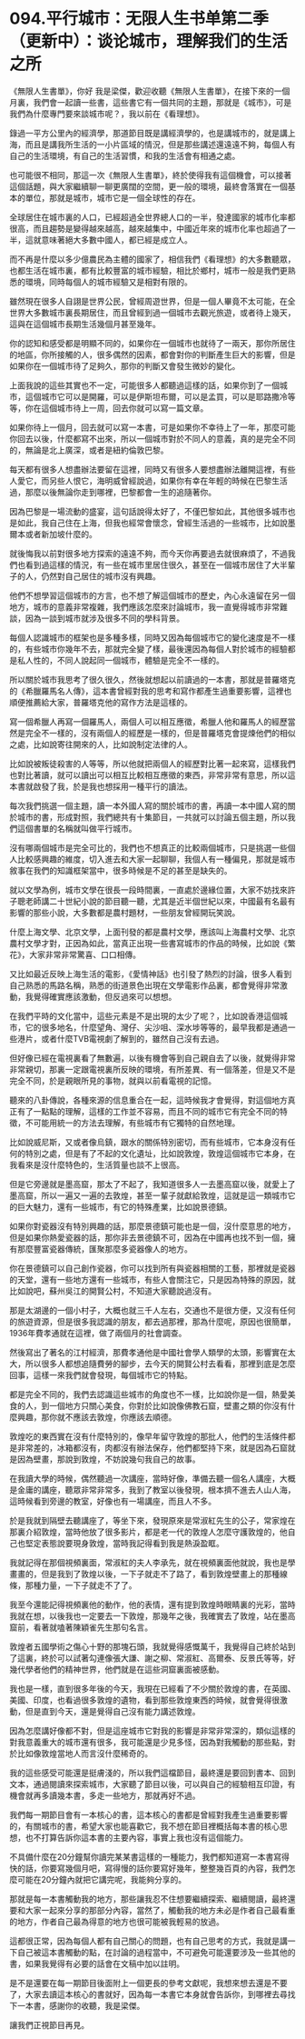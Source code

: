 # 094.平行城市：无限人生书单第二季（更新中）：谈论城市，理解我们的生活之所

《無限人生書單》，你好 我是梁傑，歡迎收聽《無限人生書單》，在接下來的一個月裏，我們會一起讀一些書，這些書它有一個共同的主題，那就是《城市》，可是我們為什麼專門要來談城市呢？，我以前在《看理想》。

錄過一平方公里內的經濟學，那道節目既是講經濟學的，也是講城市的，就是講上海，而且是講我所生活的一小片區域的情況，但是那些講述還遠遠不夠，每個人有自己的生活環境，有自己的生活習慣，和我的生活會有相通之處。

也可能很不相同，那這一次《無限人生書單》，終於使得我有這個機會，可以接著這個話題，與大家繼續聊一聊更廣闊的空間，更一般的環境，最終會落實在一個基本的單位，那就是城市，城市它是一個全球性的存在。

全球居住在城市裏的人口，已經超過全世界總人口的一半，發達國家的城市化率都很高，而且趨勢是變得越來越高，越來越集中，中國近年來的城市化率也超過了一半，這就意味著絕大多數中國人，都已經是成立人。

而不再是什麼以多少億農民為主體的國家了，相信我們《看理想》的大多數聽眾，也都生活在城市裏，都有比較豐富的城市經驗，相比於鄉村，城市一般是我們更熟悉的環境，同時每個人的城市經驗又是相對有限的。

雖然現在很多人自詡是世界公民，曾經周遊世界，但是一個人畢竟不太可能，在全世界大多數城市裏長期居住，而且曾經到過一個城市去觀光旅遊，或者待上幾天，這與在這個城市長期生活幾個月甚至幾年。

你的認知和感受都是明顯不同的，如果你在一個城市也就待了一兩天，那你所居住的地區，你所接觸的人，很多偶然的因素，都會對你的判斷產生巨大的影響，但是如果你在一個城市待了足夠久，那你的判斷又會發生微妙的變化。

上面我說的這些其實也不一定，可能很多人都聽過這樣的話，如果你到了一個城市，這個城市它可以是開羅，可以是伊斯坦布爾，可以是孟買，可以是耶路撒冷等等，你在這個城市待上一周，回去你就可以寫一篇文章。

如果你待上一個月，回去就可以寫一本書，可是如果你不幸待上了一年，那麼可能你回去以後，什麼都寫不出來，所以一個城市對於不同人的意義，真的是完全不同的，無論是北上廣深，或者是紐約倫敦巴黎。

每天都有很多人想盡辦法要留在這裡，同時又有很多人要想盡辦法離開這裡，有些人愛它，而另些人恨它，海明威曾經說過，如果你有幸在年輕的時候在巴黎生活過，那麼以後無論你走到哪裡，巴黎都會一生的追隨著你。

因為巴黎是一場流動的盛宴，這句話說得太好了，不僅巴黎如此，其他很多城市也是如此，我自己住在上海，但我也經常會懷念，曾經生活過的一些城市，比如說墨爾本或者新加坡什麼的。

就後悔我以前對很多地方探索的遠遠不夠，而今天你再要過去就很麻煩了，不過我們也看到過這樣的情況，有一些在城市里居住很久，甚至在一個城市居住了大半輩子的人，仍然對自己居住的城市沒有興趣。

他們不想學習這個城市的方言，也不想了解這個城市的歷史，內心永遠留在另一個地方，城市的意義非常複雜，我們應該怎麼來討論城市，我一直覺得城市非常難談，因為一談到城市就涉及很多不同的學科背景。

每個人認識城市的框架也是多種多樣，同時又因為每個城市它的變化速度是不一樣的，有些城市你幾年不去，那就完全變了樣，最後還因為每個人對於城市的經驗都是私人性的，不同人說起同一個城市，體驗是完全不一樣的。

所以關於城市我思考了很久很久，然後就想起以前讀過的一本書，那就是普羅塔克的《希臘羅馬名人傳》，這本書曾經對我的思考和寫作都產生過重要影響，這裡也順便推薦給大家，普羅塔克他的寫作方法是這樣的。

寫一個希臘人再寫一個羅馬人，兩個人可以相互應徵，希臘人他和羅馬人的經歷當然是完全不一樣的，沒有兩個人的經歷是一樣的，但是普羅塔克會提煉他們的相似之處，比如說寄往開來的人，比如說制定法律的人。

比如說被叛徒殺害的人等等，所以他就把兩個人的經歷對比著一起來寫，這樣我們也對比著讀，就可以讀出可以相互比較相互應徵的東西，非常非常有意思，所以這本書就啟發了我，於是我也想採用一種平行的讀法。

每次我們挑選一個主題，讀一本外國人寫的關於城市的書，再讀一本中國人寫的關於城市的書，形成對照，我們總共有十集節目，一共就可以討論五個主題，所以我們這個書單的名稱就叫做平行城市。

沒有哪兩個城市是完全可比的，我們也不想真正的比較兩個城市，只是挑選一些個人比較感興趣的維度，切入進去和大家一起聊聊，我個人有一種偏見，那就是城市敘事在我們的知識框架當中，很多時候是不足的甚至是缺失的。

就以文學為例，城市文學在很長一段時間裏，一直處於邊緣位置，大家不妨找來許子聰老師講二十世紀小說的節目聽一聽，尤其是近半個世紀以來，中國最有名最有影響的那些小說，大多數都是農村題材，一些朋友曾經開玩笑說。

什麼上海文學、北京文學，上面刊發的都是農村文學，應該叫上海農村文學、北京農村文學才對，正因為如此，當真正出現一些書寫城市的作品的時候，比如說《繁花》，大家非常非常驚喜、口口相傳。

又比如最近反映上海生活的電影，《愛情神話》也引發了熱烈的討論，很多人看到自己熟悉的馬路名稱，熟悉的街道景色出現在文學電影作品裏，都會覺得非常激動，我覺得確實應該激動，但反過來可以想想。

在我們平時的文化當中，這些元素是不是出現的太少了呢？，比如說香港這個城市，它的很多地名，什麼望角、灣仔、尖沙咀、深水埗等等的，最早我都是通過一些港片，或者什麼TVB電視劇了解到的，雖然自己沒有去過。

但好像已經在電視裏看了無數遍，以後有機會等到自己親自去了以後，就覺得非常非常親切，那裏一定跟電視裏所反映的環境，有所差異、有一個落差，但是又不是完全不同，於是親眼所見的事物，就與以前看電視的記憶。

聽來的八卦傳說，各種來源的信息重合在一起，這時候我才會覺得，對這個地方真正有了一點點的理解，這樣的工作並不容易，而且不同的城市它有完全不同的特徵，不可能用統一的方法去理解，有些城市有它獨特的自然地理。

比如說威尼斯，又或者像烏鎮，跟水的關係特別密切，而有些城市，它本身沒有任何的特別之處，但是有了不起的文化遺址，比如說敦煌，敦煌這個城市它本身，在我看來是沒什麼特色的，生活質量也談不上很高。

但是它旁邊就是墨高窟，那太了不起了，我知道很多人一去墨高窟以後，就愛上了墨高窟，所以一遍又一遍的去敦煌，甚至一輩子就獻給敦煌，這就是這一類城市它的巨大魅力，還有一些城市，有它的特殊產業，比如說景德鎮。

如果你對瓷器沒有特別興趣的話，那麼景德鎮可能也是一個，沒什麼意思的地方，但是如果你熱愛瓷器的話，那你非去景德鎮不可，因為在中國再也找不到一個，擁有那麼豐富瓷器傳統，匯聚那麼多瓷器像人的地方。

你在景德鎮可以自己創作瓷器，你可以找到所有與瓷器相關的工藝，那裡就是瓷器的天堂，還有一些地方還有一些城市，有些人會關注它，只是因為特殊的原因，就比如說吧，蘇州吳江的開賢公村，不知道大家聽說過沒有。

那是太湖邊的一個小村子，大概也就三千人左右，交通也不是很方便，又沒有任何的旅遊資源，但是很多我認識的朋友，都去過那裡，那為什麼呢，原因也很簡單，1936年費孝通就在這裡，做了兩個月的社會調查。

然後寫出了著名的江村經濟，那費孝通他是中國社會學人類學的太頭，影響實在太大，所以很多人都想追隨費勞的腳步，去今天的開賢公村去看看，那裡到底是怎麼回事，這樣一來我們就會發現，每個城市它的特點。

都是完全不同的，我們去認識這些城市的角度也不一樣，比如說你是一個，熱愛美食的人，到一個地方只關心美食，你對於比如說像佛教石窟，壁畫之類的你沒有什麼興趣，那你就不應該去敦煌，你應該去順德。

敦煌吃的東西實在沒有什麼特別的，像早年留守敦煌的那批人，他們的生活條件都是非常差的，冰箱都沒有，肉都沒有辦法保存，他們都堅持下來，就是因為石窟就是因為壁畫，那說到敦煌，不妨說幾句我自己的故事。

在我讀大學的時候，偶然聽過一次講座，當時好像，準備去聽一個名人講座，大概是金庸的講座，聽眾非常非常多，我到了教室以後發現，根本擠不進去人山人海，這時候看到旁邊的教室，好像也有一場講座，而且人不多。

於是我就到隔壁去聽講座了，等坐下來，發現原來是常淑紅先生的公子，常家煌在那裏介紹敦煌，當時他放了很多影片，都是老一代的敦煌人怎麼守護敦煌的，他自己也堅定表態說要現身敦煌，當時我記得看到我是熱淚盈眶。

我就記得在那個視頻裏面，常淑紅的夫人李承先，就在視頻裏面他就說，我也是學畫畫的，但是我到了敦煌以後，一下子就走不了路了，看到敦煌壁畫上的那種線條，那種力量，一下子就走不了了。

我至今還能記得視頻裏他的動作，他的表情，還有提到敦煌時眼睛裏的光彩，當時我就在想，以後我也一定要去一下敦煌，那幾年之後，我確實去了敦煌，站在墨高窟前，看著就嗑著陳穎雀先生那句名言。

敦煌者五國學術之傷心十野的那塊石頭，我就覺得感慨萬千，我覺得自己終於站到了這裏，終於可以試著勾連像張大謙、謝之柳、常淑紅、高爾泰、反景氏等等，好幾代學者他們的精神世界，他們就是在這些洞窟裏面被感動。

我也是一樣，直到很多年後的今天，我現在已經看了不少關於敦煌的書，在英國、美國、印度，也看過很多敦煌的遺物，看到那些敦煌東西的時候，就會覺得很激動，但是直到今天，還是覺得自己沒有能力講述敦煌。

因為怎麼講好像都不對，但是這座城市它對我的影響是非常非常深的，類似這樣的對我意義重大的城市還有很多，我可能還是少見多怪，因為對我觸動的那些點，對於比如像敦煌當地人而言沒什麼稀奇的。

我的這些感受可能還是挺膚淺的，所以我們這檔節目，最終還是要回到書本、回到文本，通過閱讀來探索城市，大家聽了節目以後，可以與自己的經驗相互印證，有機會就再多讀幾本書，多走一些地方，那就再好不過。

我們每一期節目會有一本核心的書，這本核心的書都是曾經對我產生過重要影響的，有關城市的書，希望大家也能喜歡它，我不想在節目裡概括每本書的核心思想，也不打算告訴你這本書的主要內容，事實上我也沒有這個能力。

不具備什麼在20分鐘幫你讀完某某書這樣的一種能力，我們都知道寫一本書寫得快的話，你要寫幾個月吧，寫得慢的話你要寫好幾年，整整幾百頁的內容，我們怎麼可能在20分鐘內就把它講完呢，我能夠分享的。

那就是每一本書觸動我的地方，那些讓我忍不住想要繼續探索、繼續閱讀，最終還要和大家一起來分享的那部分內容，當然了，觸動我的地方未必是作者自己最看重的地方，作者自己最為得意的地方也很可能被我輕易的放過。

這都很正常，因為每個人都有自己關心的問題，也有自己思考的方式，我就是講一下自己被這本書觸動的點，在討論的過程當中，不可避免可能還要涉及一些其他的書，如果我覺得有必要的話會在文稿中加以註明。

是不是還要在每一期節目後面附上一個更長的參考文獻呢，我想來想去還是不要了，大家去讀這本核心的書就好，因為每一本書它本身就會告訴你，到哪裡去尋找下一本書，感謝你的收聽，我是梁傑。

讓我們正視節目再見。